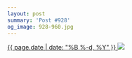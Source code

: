 ```yaml
---
layout: post
summary: 'Post #928'
og_image: 928-960.jpg
---
```


<p>
 <time>
  <a href="/928">
   {{ page.date | date: "%B %-d, %Y" }}
  </a>
 </time>
 <a href="/928">
  <img sizes="(min-width: 700px) 50vw, calc(100vw - 2rem)" src="{{ site.assets_url }}/928-480.jpg" srcset="{{ site.assets_url }}/928-240.jpg 240w, {{ site.assets_url }}/928-480.jpg 480w, {{ site.assets_url }}/928-720.jpg 720w, {{ site.assets_url }}/928-960.jpg 960w"/>
 </a>
</p>

